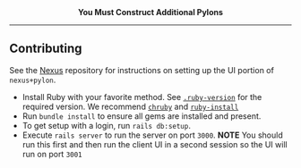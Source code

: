 <div style="text-align: center; font-weight: bold">You Must Construct Additional Pylons</div>

---

## Contributing

See the [Nexus](https://github.com/suncoast-devs/nexus) repository for instructions on setting up the UI portion of `nexus+pylon`.

- Install Ruby with your favorite method. See [`.ruby-version`](https://github.com/suncoast-devs/pylon/blob/master/.ruby-version) for the required version. We recommend [`chruby`](https://github.com/postmodern/chruby) and [`ruby-install`](https://github.com/postmodern/ruby-install)
- Run `bundle install` to ensure all gems are installed and present.
- To get setup with a login, run `rails db:setup`.
- Execute `rails server` to run the server on port `3000`. **NOTE** You should run this first and then run the client UI in a second session so the UI will run on port `3001`
